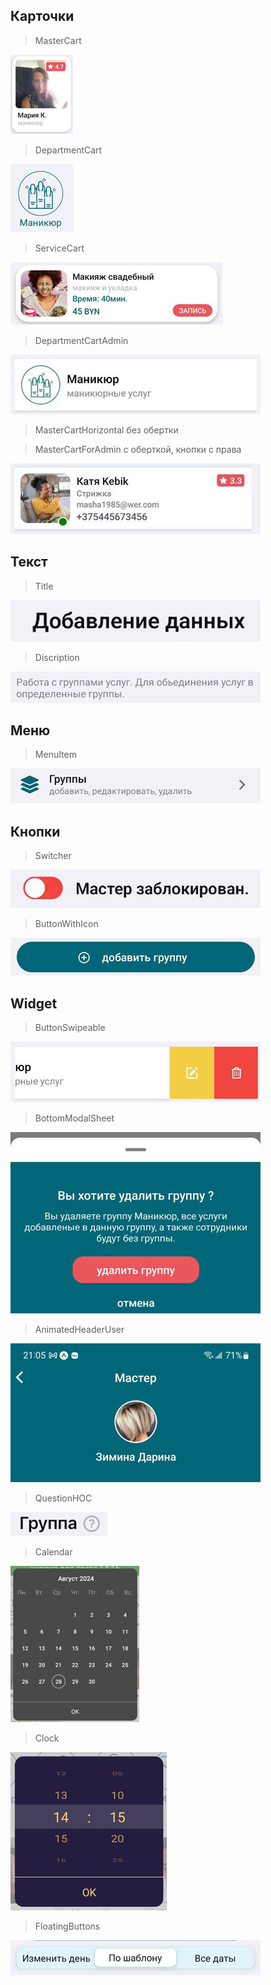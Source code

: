 ## Карточки

>MasterCart

[![любой текст](./image/1.jpg)](vscode://file/E:\html-css\CODE\My\work\salon\SALON_CLIENT_NATIVE\src\components\shared\MasterCart\MasterCart.tsx)

>DepartmentCart

[![любой текст](./image/2.jpg)](vscode://file/E:\html-css\CODE\My\work\salon\SALON_CLIENT_NATIVE\src\components\shared\DepartmentCart\DepartmentCart.tsx)

>ServiceCart

[![любой текст](./image/3.jpg)](vscode://file/E:\html-css\CODE\My\work\salon\SALON_CLIENT_NATIVE\src\components\shared\ServiceCart\ServiceCart.tsx)

>DepartmentCartAdmin

[![любой текст](./image/6.jpg)](vscode://file/E:\html-css\CODE\My\work\salon\SALON_CLIENT_NATIVE\src\components\shared\DepartmentCartAdmin\DepartmentCartAdmin.tsx)

>MasterCartHorizontal без обертки

>MasterCartForAdmin с оберткой, кнопки с права

[![любой текст](./image/17.jpg)](vscode://file/E:\html-css\CODE\My\work\salon\SALON_CLIENT_NATIVE\src\components\shared\MasterCartForAdmin\MasterCartForAdmin.tsx)

## Текст

>Title

[![любой текст](./image/4.jpg)](vscode://file/E:\html-css\CODE\My\work\salon\SALON_CLIENT_NATIVE\src\components\shared\Title\Title.tsx) 

>Discription

[![любой текст](./image/13.jpg)](vscode://file/E:\html-css\CODE\My\work\salon\SALON_CLIENT_NATIVE\src\components\shared\Discription\Discription.tsx) 

## Меню

>MenuItem

[![любой текст](./image/5.jpg)](vscode://file/E:\html-css\CODE\My\work\salon\SALON_CLIENT_NATIVE\src\components\shared\MenuItem\MenuItem.tsx)

## Кнопки

>Switcher

[![любой текст](./image/12.jpg)](vscode://file/E:\html-css\CODE\My\work\salon\SALON_CLIENT_NATIVE\src\components\shared\Switcher\Switcher.tsx)

>ButtonWithIcon

[![любой текст](./image/7.jpg)](vscode://file/E:\html-css\CODE\My\work\salon\SALON_CLIENT_NATIVE\src\components\shared\ButtonWithIcon\ButtonWithIcon.tsx)

## Widget

>ButtonSwipeable

[![любой текст](./image/8.jpg)](vscode://file/E:\html-css\CODE\My\work\salon\SALON_CLIENT_NATIVE\src\components\shared\ButtonWithIcon\ButtonWithIcon.tsx)

>BottomModalSheet

[![любой текст](./image/9.jpg)](vscode://file/E:\html-css\CODE\My\work\salon\SALON_CLIENT_NATIVE\src\components\wrappers\BottomModalSheet\BottomModalSheet.tsx)

>AnimatedHeaderUser

[![любой текст](./image/10.jpg)](vscode://file/E:\html-css\CODE\My\work\salon\SALON_CLIENT_NATIVE\src\components\widgets\AnimatedHeaderUser\AnimatedHeaderUser.tsx)

>QuestionHOC

[![любой текст](./image/11.jpg)](vscode://file/E:\html-css\CODE\My\work\salon\SALON_CLIENT_NATIVE\src\components\wrappers\QuestionHOC\QuestionHOC.tsx)

>Calendar

[![любой текст](./image/14.jpg)](vscode://file/E:\html-css\CODE\My\work\salon\SALON_CLIENT_NATIVE\src\components\widgets\CalendarDataTime\Calendar.tsx)

>Clock

[![любой текст](./image/15.jpg)](vscode://file/E:\html-css\CODE\My\work\salon\SALON_CLIENT_NATIVE\src\components\widgets\Clock\Clock.tsx)

>FloatingButtons

[![любой текст](./image/16.jpg)](vscode://file/E:\html-css\CODE\My\work\salon\SALON_CLIENT_NATIVE\src\components\widgets\FloatingButtons\FloatingButtons.tsx)
